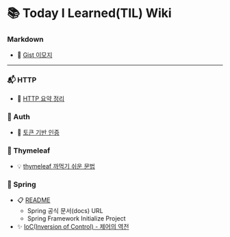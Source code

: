 # 📚 Today I Learned(TIL) Wiki

### Markdown

- 📘 [Gist 이모지](https://github.com/LeeJun1118/TIL/blob/main/markdown/emoji.md)

---

### 📬 HTTP

- 📄 [HTTP 요약 정리](https://github.com/LeeJun1118/TIL/blob/main/http/basic.md)

### 🔐 Auth

- 🔑 [토큰 기반 인증](https://github.com/LeeJun1118/TIL/blob/main/auth/token.md)

### 🌿 Thymeleaf

- 💡 [thymeleaf 까먹기 쉬운 문법](https://github.com/LeeJun1118/TIL/blob/main/thymeleaf/tip.md)

### 🍃 Spring

- 📋 [README](https://github.com/LeeJun1118/TIL/tree/main/spring)
    - Spring 공식 문서(docs) URL
    - Spring Framework Initialize Project
- ✨ [IoC(Inversion of Control) - 제어의 역전](https://github.com/LeeJun1118/TIL/blob/main/spring/ioc.md)